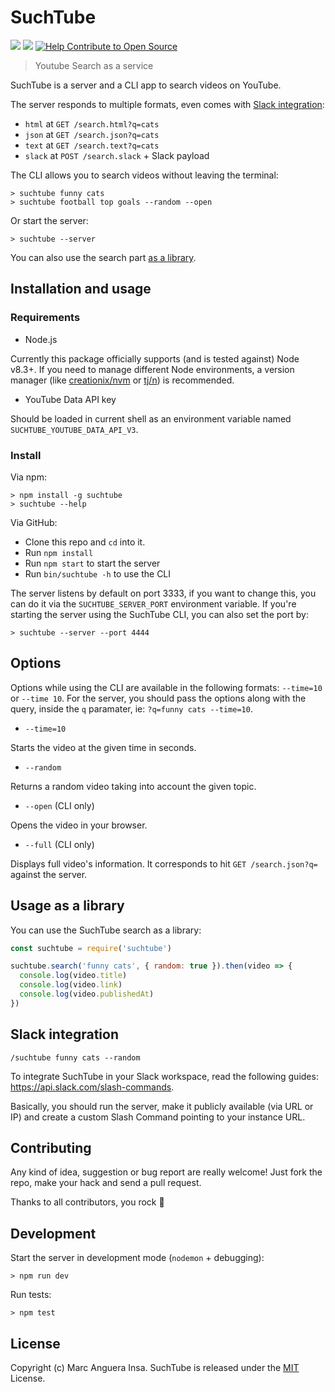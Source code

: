 # SuchTube

[![](https://img.shields.io/npm/v/suchtube.svg?style=flat-square)](https://www.npmjs.com/package/suchtube) [![](https://img.shields.io/travis/markets/suchtube.svg?style=flat-square)](https://travis-ci.org/markets/suchtube)
[![Help Contribute to Open Source](https://www.codetriage.com/markets/suchtube/badges/users.svg)](https://www.codetriage.com/markets/suchtube)

> Youtube Search as a service

SuchTube is a server and a CLI app to search videos on YouTube.

The server responds to multiple formats, even comes with [Slack integration](#slack-integration):

- `html` at `GET /search.html?q=cats`
- `json` at `GET /search.json?q=cats`
- `text` at `GET /search.text?q=cats`
- `slack` at `POST /search.slack` + Slack payload

The CLI allows you to search videos without leaving the terminal:

    > suchtube funny cats
    > suchtube football top goals --random --open

Or start the server:

    > suchtube --server

You can also use the search part [as a library](#usage-as-a-library).

## Installation and usage

### Requirements

- Node.js

Currently this package officially supports (and is tested against) Node v8.3+. If you need to manage different Node environments, a version manager (like [creationix/nvm](https://github.com/creationix/nvm) or [tj/n](https://github.com/tj/n)) is recommended.

- YouTube Data API key

Should be loaded in current shell as an environment variable named `SUCHTUBE_YOUTUBE_DATA_API_V3`.

### Install

Via npm:

    > npm install -g suchtube
    > suchtube --help

Via GitHub:

- Clone this repo and `cd` into it.
- Run `npm install`
- Run `npm start` to start the server
- Run `bin/suchtube -h` to use the CLI

The server listens by default on port 3333, if you want to change this, you can do it via the `SUCHTUBE_SERVER_PORT` environment variable. If you're starting the server using the SuchTube CLI, you can also set the port by:

    > suchtube --server --port 4444

## Options

Options while using the CLI are available in the following formats: `--time=10` or `--time 10`. For the server, you should pass the options along with the query, inside the `q` paramater, ie: `?q=funny cats --time=10`.

- `--time=10`

Starts the video at the given time in seconds.

- `--random`

Returns a random video taking into account the given topic.

- `--open` (CLI only)

Opens the video in your browser.

- `--full` (CLI only)

Displays full video's information. It corresponds to hit `GET /search.json?q=` against the server.

## Usage as a library

You can use the SuchTube search as a library:

```js
const suchtube = require('suchtube')

suchtube.search('funny cats', { random: true }).then(video => {
  console.log(video.title)
  console.log(video.link)
  console.log(video.publishedAt)
})
```

## Slack integration

`/suchtube funny cats --random`

To integrate SuchTube in your Slack workspace, read the following guides: https://api.slack.com/slash-commands.

Basically, you should run the server, make it publicly available (via URL or IP) and create a custom Slash Command pointing to your instance URL.

## Contributing

Any kind of idea, suggestion or bug report are really welcome! Just fork the repo, make your hack and send a pull request.

Thanks to all contributors, you rock :metal:

## Development

Start the server in development mode (`nodemon` + debugging):

    > npm run dev

Run tests:

    > npm test

## License

Copyright (c) Marc Anguera Insa. SuchTube is released under the [MIT](LICENSE) License.
